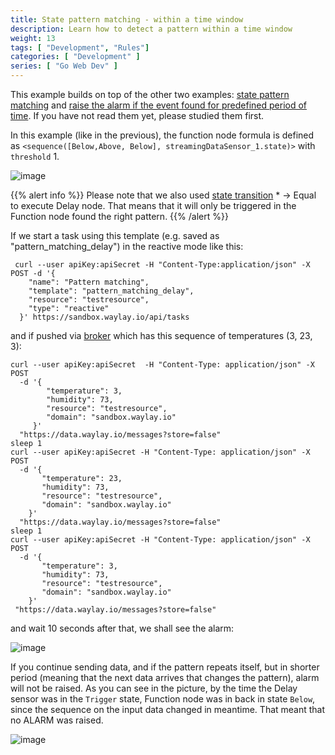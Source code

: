 ```yaml
---
title: State pattern matching - within a time window
description: Learn how to detect a pattern within a time window
weight: 13
tags: [ "Development", "Rules"]
categories: [ "Development" ]
series: [ "Go Web Dev" ]
---
```


This example builds on top of the other two examples: [state pattern matching](/rule_patterns/pattern/) and [raise the alarm if the event found for predefined period of time](/rule_patterns/alarm_with_delay/). If you have not read them yet, please studied them first.

In this example (like in the previous), the function node formula is defined as `<sequence([Below,Above, Below], streamingDataSensor_1.state)>` with `threshold` 1.

![image](/rules/pattern_delay/pattern_delay.png)

{{% alert info %}}
Please note that we also used [state transition](/rule_patterns/flow_contrl/) * -> Equal to execute Delay node. That means that it will only be triggered in the Function node found the right pattern.
{{% /alert %}}

If we start a task using this template (e.g. saved as "pattern_matching_delay") in the reactive mode like this:

```
 curl --user apiKey:apiSecret -H "Content-Type:application/json" -X POST -d '{
    "name": "Pattern matching",
    "template": "pattern_matching_delay",
    "resource": "testresource",
    "type": "reactive"
  }' https://sandbox.waylay.io/api/tasks
 ```

and if pushed via [broker](/api/broker-and-storage/) which has this sequence of temperatures (3, 23, 3):

```
curl --user apiKey:apiSecret  -H "Content-Type: application/json" -X POST  
  -d '{ 
        "temperature": 3, 
        "humidity": 73, 
        "resource": "testresource", 
        "domain": "sandbox.waylay.io"
     }'
  "https://data.waylay.io/messages?store=false"
sleep 1
curl --user apiKey:apiSecret -H "Content-Type: application/json" -X POST  
  -d '{ 
       "temperature": 23, 
       "humidity": 73, 
       "resource": "testresource", 
       "domain": "sandbox.waylay.io"
    }'
  "https://data.waylay.io/messages?store=false"
sleep 1
curl --user apiKey:apiSecret -H "Content-Type: application/json" -X POST  
  -d '{ 
       "temperature": 3, 
       "humidity": 73, 
       "resource": "testresource", 
       "domain": "sandbox.waylay.io"
    }'
 "https://data.waylay.io/messages?store=false"
 ```
and wait 10 seconds after that, we shall see the alarm:

![image](/rules/pattern_delay/pattern_delay1.png)

If you continue sending data, and if the pattern repeats itself, but in shorter period (meaning that the next data arrives that changes the pattern), alarm will not be raised.
As you can see in the picture, by the time the Delay sensor was in the `Trigger` state, Function node was in back in state `Below`, since the sequence on the input data changed in meantime. That meant that no ALARM was raised.

![image](/rules/pattern_delay/pattern_delay2.png)

